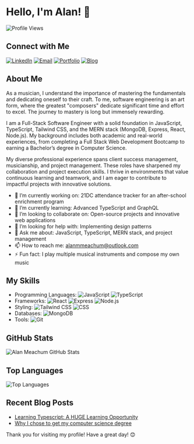# Hello, I'm Alan! 👋

![Profile Views](https://komarev.com/ghpvc/?username=alanmmeachum&color=blue)

## Connect with Me
[![LinkedIn](https://img.shields.io/badge/LinkedIn-0A66C2?style=for-the-badge&logo=linkedin&logoColor=white)](https://www.linkedin.com/in/alanmeachum)
[![Email](https://img.shields.io/badge/Email-D14836?style=for-the-badge&logo=gmail&logoColor=white)](mailto:alanmmeachum@outlook.com)
[![Portfolio](https://img.shields.io/badge/Portfolio-000000?style=for-the-badge&logo=github&logoColor=white)](https://www.dadscript.com/portfolio)
[![Blog](https://img.shields.io/badge/Blog-0A66C2?style=for-the-badge&logo=wordpress&logoColor=white)](https://www.dadscript.com)

## About Me
As a musician, I understand the importance of mastering the fundamentals and dedicating oneself to their craft. To me, software engineering is an art form, where the greatest "composers" dedicate significant time and effort to excel. The journey to mastery is long but immensely rewarding.

I am a Full-Stack Software Engineer with a solid foundation in JavaScript, TypeScript, Tailwind CSS, and the MERN stack (MongoDB, Express, React, Node.js). My background includes both academic and real-world experiences, from completing a Full Stack Web Development Bootcamp to earning a Bachelor’s degree in Computer Science.

My diverse professional experience spans client success management, musicianship, and project management. These roles have sharpened my collaboration and project execution skills. I thrive in environments that value continuous learning and teamwork, and I am eager to contribute to impactful projects with innovative solutions.

- 🔭 I’m currently working on: 21DC attendance tracker for an after-school enrichment program
- 🌱 I’m currently learning: Advanced TypeScript and GraphQL
- 👯 I’m looking to collaborate on: Open-source projects and innovative web applications
- 🤔 I’m looking for help with: Implementing design patterns
- 💬 Ask me about: JavaScript, TypeScript, MERN stack, and project management
- 📫 How to reach me: alanmmeachum@outlook.com
- ⚡ Fun fact: I play multiple musical instruments and compose my own music

## My Skills
- Programming Languages: ![JavaScript](https://img.shields.io/badge/-JavaScript-000?&logo=JavaScript) ![TypeScript](https://img.shields.io/badge/-TypeScript-000?&logo=TypeScript)
- Frameworks: ![React](https://img.shields.io/badge/-React-000?&logo=React) ![Express](https://img.shields.io/badge/-Express-000?&logo=Express) ![Node.js](https://img.shields.io/badge/-Node.js-000?&logo=Node.js)
- Styling: ![Tailwind CSS](https://img.shields.io/badge/-Tailwind%20CSS-000?&logo=Tailwind%20CSS) ![CSS](https://img.shields.io/badge/-CSS-000?&logo=CSS3)
- Databases: ![MongoDB](https://img.shields.io/badge/-MongoDB-000?&logo=MongoDB)
- Tools: ![Git](https://img.shields.io/badge/-Git-000?&logo=Git) 

## GitHub Stats
![Alan Meachum GitHub Stats](https://github-readme-stats.vercel.app/api?username=alanmmeachum&show_icons=true&hide_border=true)

## Top Languages
![Top Languages](https://github-readme-stats.vercel.app/api/top-langs/?username=alanmmeachum&layout=compact&hide_border=true)



## Recent Blog Posts
<!-- BLOG-POST-LIST:START -->
- [Learning Typescript: A HUGE Learning Opportunity]([(https://dadscript.com/blogs/665bfa39898eea5f1d6b79b6)])
- [Why I chose to get my computer science degree]([(https://dadscript.com/blogs/6660f04e1d5bb533ed077cc2)])
<!-- BLOG-POST-LIST:END -->


Thank you for visiting my profile! Have a great day! 😊
